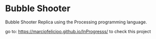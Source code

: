 # Bubble Shooter
Bubble Shooter Replica using the Processing programming language.

go to: https://marciofelicioo.github.io/InProgresss/ to check this project
